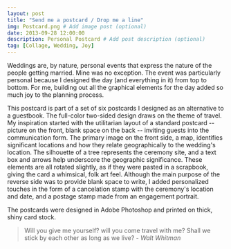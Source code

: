 ```yaml
---
layout: post
title: "Send me a postcard / Drop me a line"
img: Postcard.png # Add image post (optional)
date: 2013-09-28 12:00:00 
description: Personal Postcard # Add post description (optional)
tag: [Collage, Wedding, Joy]
---
```

Weddings are, by nature, personal events that express the nature of the people getting married.  Mine was no exception.  The event was particularly personal because I designed the day (and everything in it) from top to bottom.  For me, building out all the graphical elements for the day added so much joy to the planning process.

This postcard is part of a set of six postcards I designed as an alternative to a guestbook. The full-color two-sided design draws on the theme of travel. My inspiration started with the utilitarian layout of a standard postcard -- picture on the front, blank space on the back -- inviting guests into the communication form. The primary image on the front side, a map, identifies significant locations and how they relate geographically to the wedding's location. The silhouette of a tree represents the ceremony site, and a text box and arrows help underscore the geographic significance. These elements are all rotated slightly, as if they were pasted in a scrapbook, giving the card a whimsical, folk art feel.  Although the main purpose of the reverse side was to provide blank space to write, I added personalized touches in the form of a cancelation stamp with the ceremony's location and date, and a postage stamp made from an engagement portrait.

The postcards were designed in Adobe Photoshop and printed on thick, shiny card stock. 

> Will you give me yourself? will you come travel with me? Shall we stick by each other as long as we live? <cite>- Walt Whitman</cite>